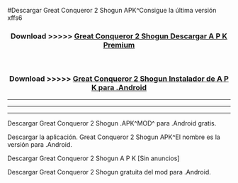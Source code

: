 #Descargar Great Conqueror 2 Shogun  APK^Consigue la última versión xffs6



<div align="center">
<h3>Download >>>>> <a href="https://es-sites.web.app/?es= Great Conqueror 2 Shogun ">Great Conqueror 2 Shogun  Descargar A P K Premium</a></h3><br>

<h3>Download >>>>> <a href="https://es-sites.web.app/?es= Great Conqueror 2 Shogun ">Great Conqueror 2 Shogun  Instalador de A P K para .Android</a></h3>
</div>


----------------------------------------------------------

----------------------------------------------------------

----------------------------------------------------------

Descargar Great Conqueror 2 Shogun  .APK^MOD^ para .Android gratis.

Descargar la aplicación. Great Conqueror 2 Shogun  APK^El nombre es la versión para .Android.

Descargar Great Conqueror 2 Shogun  A P K [Sin anuncios]

Descargar Great Conqueror 2 Shogun  gratuita del mod para .Android.